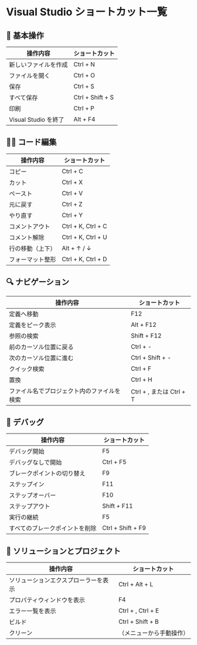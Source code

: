 # Visual Studio ショートカット一覧

## 🧭 基本操作
| 操作内容             | ショートカット   |
| -------------------- | ---------------- |
| 新しいファイルを作成 | Ctrl + N         |
| ファイルを開く       | Ctrl + O         |
| 保存                 | Ctrl + S         |
| すべて保存           | Ctrl + Shift + S |
| 印刷                 | Ctrl + P         |
| Visual Studio を終了 | Alt + F4         |

## 🧑‍💻 コード編集
| 操作内容         | ショートカット     |
| ---------------- | ------------------ |
| コピー           | Ctrl + C           |
| カット           | Ctrl + X           |
| ペースト         | Ctrl + V           |
| 元に戻す         | Ctrl + Z           |
| やり直す         | Ctrl + Y           |
| コメントアウト   | Ctrl + K, Ctrl + C |
| コメント解除     | Ctrl + K, Ctrl + U |
| 行の移動（上下） | Alt + ↑ / ↓        |
| フォーマット整形 | Ctrl + K, Ctrl + D |

## 🔍 ナビゲーション
| 操作内容                                   | ショートカット           |
| ------------------------------------------ | ------------------------ |
| 定義へ移動                                 | F12                      |
| 定義をピーク表示                           | Alt + F12                |
| 参照の検索                                 | Shift + F12              |
| 前のカーソル位置に戻る                     | Ctrl + -                 |
| 次のカーソル位置に進む                     | Ctrl + Shift + -         |
| クイック検索                               | Ctrl + F                 |
| 置換                                       | Ctrl + H                 |
| ファイル名でプロジェクト内のファイルを検索 | Ctrl + , または Ctrl + T |

## 🧪 デバッグ
| 操作内容                       | ショートカット    |
| ------------------------------ | ----------------- |
| デバッグ開始                   | F5                |
| デバッグなしで開始             | Ctrl + F5         |
| ブレークポイントの切り替え     | F9                |
| ステップイン                   | F11               |
| ステップオーバー               | F10               |
| ステップアウト                 | Shift + F11       |
| 実行の継続                     | F5                |
| すべてのブレークポイントを削除 | Ctrl + Shift + F9 |

## 🧰 ソリューションとプロジェクト
| 操作内容                             | ショートカット           |
| ------------------------------------ | ------------------------ |
| ソリューションエクスプローラーを表示 | Ctrl + Alt + L           |
| プロパティウィンドウを表示           | F4                       |
| エラー一覧を表示                     | Ctrl + \, Ctrl + E       |
| ビルド                               | Ctrl + Shift + B         |
| クリーン                             | （メニューから手動操作） |

